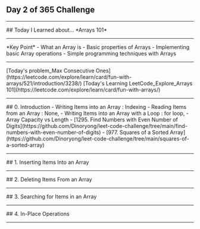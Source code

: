 ## Day 2 of 365 Challenge


<hr/>
## Today I Learned about... *Arrays 101*
<hr/>
*Key Point*
- What an Array is
- Basic properties of Arrays
- Implementing basic Array operations
- Simple programming techniques with Arrays
<hr/>
[Today's problem_Max Consecutive Ones](https://leetcode.com/explore/learn/card/fun-with-arrays/521/introduction/3238/)
[Today's Learning LeetCode_Explore_Arrays 101](https://leetcode.com/explore/learn/card/fun-with-arrays/)
<hr/>
## 0. Introduction
- Writing Items into an Array : Indexing
- Reading Items from an Array : None, 
- Writing Items into an Array with a Loop : for loop, 
- Array Capacity vs Length
	- [1295. Find Numbers with Even Number of Digits](https://github.com/Dinoryong/leet-code-challenge/tree/main/find-numbers-with-even-number-of-digits)
	- [977. Squares of a Sorted Array](https://github.com/Dinoryong/leet-code-challenge/tree/main/squares-of-a-sorted-array)
<hr/>
## 1. Inserting Items Into an Array
<hr/>
## 2. Deleting Items From an Array
<hr/>
## 3. Searching for Items in an Array
<hr/>
## 4. In-Place Operations
<hr/>
